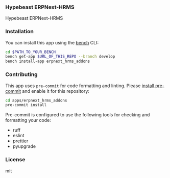 ### Hypebeast ERPNext-HRMS

Hypebeast ERPNext-HRMS

### Installation

You can install this app using the [bench](https://github.com/frappe/bench) CLI:

```bash
cd $PATH_TO_YOUR_BENCH
bench get-app $URL_OF_THIS_REPO --branch develop
bench install-app erpnext_hrms_addons
```

### Contributing

This app uses `pre-commit` for code formatting and linting. Please [install pre-commit](https://pre-commit.com/#installation) and enable it for this repository:

```bash
cd apps/erpnext_hrms_addons
pre-commit install
```

Pre-commit is configured to use the following tools for checking and formatting your code:

- ruff
- eslint
- prettier
- pyupgrade

### License

mit
